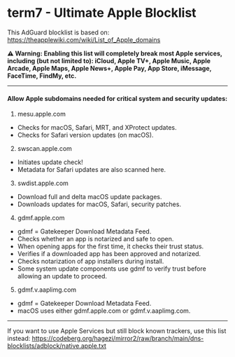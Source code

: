 # term7 - Ultimate Apple Blocklist

This AdGuard blocklist is based on:
https://theapplewiki.com/wiki/List_of_Apple_domains

**⚠️ Warning: Enabling this list will completely break most Apple services, including (but not limited to): iCloud, Apple TV+, Apple Music, Apple Arcade, Apple Maps, Apple News+, Apple Pay, App Store, iMessage, FaceTime, FindMy, etc.**

* * *

#### Allow Apple subdomains needed for critical system and security updates:

1. mesu.apple.com
- Checks for macOS, Safari, MRT, and XProtect updates.
- Checks for Safari version updates (on macOS).
2. swscan.apple.com
- Initiates update check!
- Metadata for Safari updates are also scanned here.
3. swdist.apple.com
- Download full and delta macOS update packages.
- Downloads updates for macOS, Safari, security patches.
4. gdmf.apple.com
- gdmf = Gatekeeper Download Metadata Feed.
- Checks whether an app is notarized and safe to open.
- When opening apps for the first time, it checks their trust status.
- Verifies if a downloaded app has been approved and notarized.
- Checks notarization of app installers during install.
- Some system update components use gdmf to verify trust before allowing an update to proceed.
5. gdmf.v.aaplimg.com
- gdmf = Gatekeeper Download Metadata Feed.
- macOS uses either gdmf.apple.com or gdmf.v.aaplimg.com.

* * *

If you want to use Apple Services but still block known trackers, use this list instead:
https://codeberg.org/hagezi/mirror2/raw/branch/main/dns-blocklists/adblock/native.apple.txt
